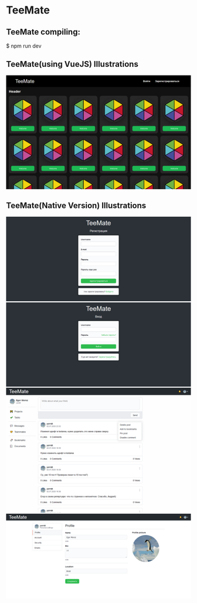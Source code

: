 # TeeMate

## TeeMate compiling:

$ npm run dev

## TeeMate(using VueJS) Illustrations

![Illustration](https://github.com/yorrdt/teemate/blob/master/teemate-vuejs-scr.png)

## TeeMate(Native Version) Illustrations

![Illustration](https://github.com/yorrdt/teemate/blob/master/teemate-scr(4).png)
![Illustration](https://github.com/yorrdt/teemate/blob/master/teemate-scr(3).png)
![Illustration](https://github.com/yorrdt/teemate/blob/master/teemate-scr(2).png)
![Illustration](https://github.com/yorrdt/teemate/blob/master/teemate-scr(1).png)
